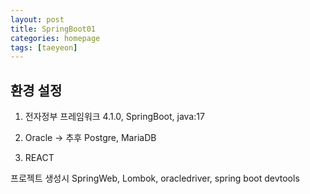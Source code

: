 ```yaml
---
layout: post
title: SpringBoot01
categories: homepage
tags: [taeyeon]
---
```


## 환경 설정

1. 전자정부 프레임워크 4.1.0, SpringBoot, java:17

2. Oracle -> 추후 Postgre, MariaDB

3. REACT

프로젝트 생성시 SpringWeb, Lombok, oracledriver, spring boot devtools

